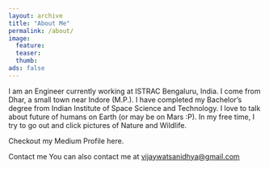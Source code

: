 ```yaml
---
layout: archive
title: "About Me"
permalink: /about/
image:
  feature:
  teaser:
  thumb:
ads: false  
---
```


I am an Engineer currently working at ISTRAC Bengaluru, India. I come from Dhar, a small town near Indore (M.P.). I have completed my Bachelor’s degree from Indian Institute of Space Science and Technology. I love to talk about future of humans on Earth (or may be on Mars :P). In my free time, I try to go out and click pictures of Nature and Wildlife.

Checkout my Medium Profile here.

Contact me
You can also contact me at vijaywatsanidhya@gmail.com

